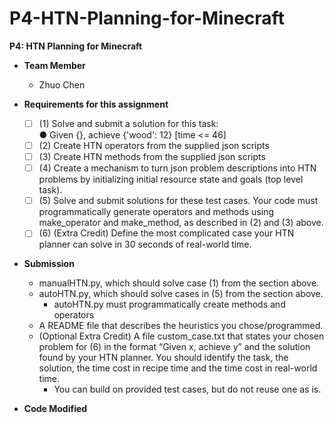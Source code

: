 # P4-HTN-Planning-for-Minecraft
**P4: HTN Planning for Minecraft**  
  - **Team Member**
    - Zhuo Chen  
   
  - **Requirements for this assignment**  
    - [ ] (1) Solve and submit a solution for this task:  
                ●	Given {}, achieve {'wood': 12} [time <= 46]
    - [ ] (2) Create HTN operators from the supplied json scripts
    - [ ] (3) Create HTN methods from the supplied json scripts
    - [ ] (4) Create a mechanism to turn json problem descriptions into HTN problems by initializing initial resource state and goals (top level task).
    - [ ] (5) Solve and submit solutions for these test cases. Your code must programmatically generate operators and methods using make_operator and make_method, as described in (2) and (3) above.
    - [ ] (6)  (Extra Credit) Define the most complicated case your HTN planner can solve in 30 seconds of real-world time.
  - **Submission**  
    -	manualHTN.py, which should solve case (1) from the section above.  
    -	autoHTN.py, which should solve cases in (5) from the section above.  
        -	autoHTN.py must programmatically create methods and operators
    - A README file that describes the heuristics you chose/programmed.  
    - (Optional Extra Credit) A file custom_case.txt that states your chosen problem for (6) in the format “Given x, achieve y” and the solution found by your HTN planner.  You should identify the task, the solution, the time cost in recipe time and the time cost in real-world time.    
        - You can build on  provided test cases, but do not reuse one as is.
  
  - **Code Modified**
